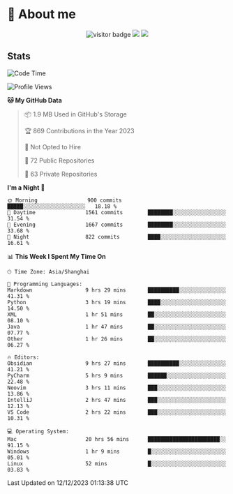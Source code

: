 <!-- ![](https://youpai.roccoshi.top/img/20200804214216.png) -->

# 🧐 About me
 
<p align="center">
<img src="https://visitor-badge.laobi.icu/badge?page_id=Lincest.Lincest&title=hits" alt="visitor badge"/>
<a href="mailto:imroccoshi@gmail.com"><img src="https://img.shields.io/badge/gmail-imroccoshi%40gmail.com-red"></a>
<a href="https://blog.roccoshi.top"><img src="https://img.shields.io/badge/blog-roccoshi-green"></a>
</p>

## Stats

<!--START_SECTION:waka-->
![Code Time](http://img.shields.io/badge/Code%20Time-838%20hrs%207%20mins-blue)

![Profile Views](http://img.shields.io/badge/Profile%20Views-0-blue)

**🐱 My GitHub Data** 

> 📦 1.9 MB Used in GitHub's Storage 
 > 
> 🏆 869 Contributions in the Year 2023
 > 
> 🚫 Not Opted to Hire
 > 
> 📜 72 Public Repositories 
 > 
> 🔑 63 Private Repositories 
 > 
**I'm a Night 🦉** 

```text
🌞 Morning                900 commits         █████░░░░░░░░░░░░░░░░░░░░   18.18 % 
🌆 Daytime                1561 commits        ████████░░░░░░░░░░░░░░░░░   31.54 % 
🌃 Evening                1667 commits        ████████░░░░░░░░░░░░░░░░░   33.68 % 
🌙 Night                  822 commits         ████░░░░░░░░░░░░░░░░░░░░░   16.61 % 
```


📊 **This Week I Spent My Time On** 

```text
🕑︎ Time Zone: Asia/Shanghai

💬 Programming Languages: 
Markdown                 9 hrs 29 mins       ██████████░░░░░░░░░░░░░░░   41.31 % 
Python                   3 hrs 19 mins       ████░░░░░░░░░░░░░░░░░░░░░   14.50 % 
XML                      1 hr 51 mins        ██░░░░░░░░░░░░░░░░░░░░░░░   08.10 % 
Java                     1 hr 47 mins        ██░░░░░░░░░░░░░░░░░░░░░░░   07.77 % 
Other                    1 hr 26 mins        ██░░░░░░░░░░░░░░░░░░░░░░░   06.27 % 

🔥 Editors: 
Obsidian                 9 hrs 27 mins       ██████████░░░░░░░░░░░░░░░   41.21 % 
PyCharm                  5 hrs 9 mins        ██████░░░░░░░░░░░░░░░░░░░   22.48 % 
Neovim                   3 hrs 11 mins       ███░░░░░░░░░░░░░░░░░░░░░░   13.86 % 
IntelliJ                 2 hrs 47 mins       ███░░░░░░░░░░░░░░░░░░░░░░   12.13 % 
VS Code                  2 hrs 22 mins       ███░░░░░░░░░░░░░░░░░░░░░░   10.31 % 

💻 Operating System: 
Mac                      20 hrs 56 mins      ███████████████████████░░   91.15 % 
Windows                  1 hr 9 mins         █░░░░░░░░░░░░░░░░░░░░░░░░   05.01 % 
Linux                    52 mins             █░░░░░░░░░░░░░░░░░░░░░░░░   03.83 % 
```


 Last Updated on 12/12/2023 01:13:38 UTC
<!--END_SECTION:waka-->


